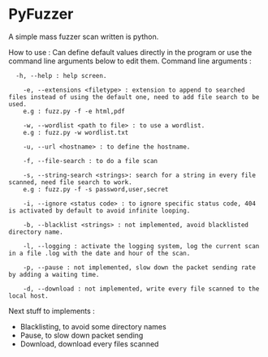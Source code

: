 # PyFuzzer
A simple mass fuzzer scan written is python.

How to use : 
  Can define default values directly in the program or use the command line arguments below to edit them.
  Command line arguments :
      
      -h, --help : help screen.
  
    	-e, --extensions <filetype> : extension to append to searched files instead of using the default one, need to add file search to be used.
    	e.g : fuzz.py -f -e html,pdf
    
    	-w, --wordlist <path to file> : to use a wordlist.
    	e.g : fuzz.py -w wordlist.txt
    
    	-u, --url <hostname> : to define the hostname.
    
    	-f, --file-search : to do a file scan
    
    	-s, --string-search <strings>: search for a string in every file scanned, need file search to work.
    	e.g : fuzz.py -f -s password,user,secret
    
    	-i, --ignore <status code> : to ignore specific status code, 404 is activated by default to avoid infinite looping.
    
    	-b, --blacklist <strings> : not implemented, avoid blacklisted directory name.
    
    	-l, --logging : activate the logging system, log the current scan in a file .log with the date and hour of the scan.
    
    	-p, --pause : not implemented, slow down the packet sending rate by adding a waiting time.
    
    	-d, --download : not implemented, write every file scanned to the local host.

Next stuff to implements :

- Blacklisting, to avoid some directory names
- Pause, to slow down packet sending
- Download, download every files scanned
